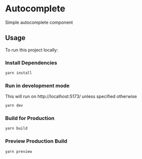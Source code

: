 # Autocomplete

Simple autocomplete component

## Usage

To run this project locally:

### Install Dependencies

```bash
yarn install
```

### Run in development mode

This will run on http://localhost:5173/ unless specified otherwise

```bash
yarn dev
```

### Build for Production

```bash
yarn build
```

### Preview Production Build

```bash
yarn preview
```
